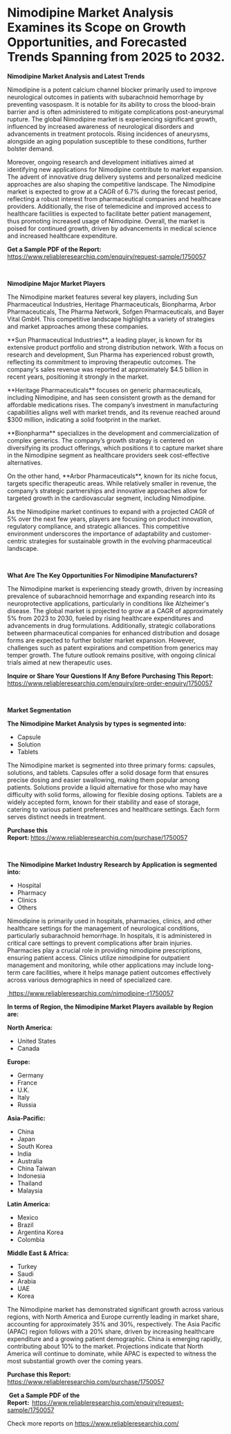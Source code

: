 <p><h1>Nimodipine Market Analysis Examines its Scope on Growth Opportunities, and Forecasted Trends Spanning from 2025 to 2032.</h1></p><p><strong>Nimodipine Market Analysis and Latest Trends</strong></p>
<p><p>Nimodipine is a potent calcium channel blocker primarily used to improve neurological outcomes in patients with subarachnoid hemorrhage by preventing vasospasm. It is notable for its ability to cross the blood-brain barrier and is often administered to mitigate complications post-aneurysmal rupture. The global Nimodipine market is experiencing significant growth, influenced by increased awareness of neurological disorders and advancements in treatment protocols. Rising incidences of aneurysms, alongside an aging population susceptible to these conditions, further bolster demand. </p><p>Moreover, ongoing research and development initiatives aimed at identifying new applications for Nimodipine contribute to market expansion. The advent of innovative drug delivery systems and personalized medicine approaches are also shaping the competitive landscape. The Nimodipine market is expected to grow at a CAGR of 6.7% during the forecast period, reflecting a robust interest from pharmaceutical companies and healthcare providers. Additionally, the rise of telemedicine and improved access to healthcare facilities is expected to facilitate better patient management, thus promoting increased usage of Nimodipine. Overall, the market is poised for continued growth, driven by advancements in medical science and increased healthcare expenditure.</p></p>
<p><strong>Get a Sample PDF of the Report:&nbsp;</strong> <a href="https://www.reliableresearchiq.com/enquiry/request-sample/1750057?utm_campaign=3283&utm_medium=2&utm_source=Github&utm_content=ia&utm_term=08032025&utm_id=nimodipine">https://www.reliableresearchiq.com/enquiry/request-sample/1750057</a></p>
<p>&nbsp;</p>
<p><strong>Nimodipine Major Market Players</strong></p>
<p><p>The Nimodipine market features several key players, including Sun Pharmaceutical Industries, Heritage Pharmaceuticals, Bionpharma, Arbor Pharmaceuticals, The Pharma Network, Sofgen Pharmaceuticals, and Bayer Vital GmbH. This competitive landscape highlights a variety of strategies and market approaches among these companies.</p><p>**Sun Pharmaceutical Industries**, a leading player, is known for its extensive product portfolio and strong distribution network. With a focus on research and development, Sun Pharma has experienced robust growth, reflecting its commitment to improving therapeutic outcomes. The company's sales revenue was reported at approximately $4.5 billion in recent years, positioning it strongly in the market.</p><p>**Heritage Pharmaceuticals** focuses on generic pharmaceuticals, including Nimodipine, and has seen consistent growth as the demand for affordable medications rises. The company’s investment in manufacturing capabilities aligns well with market trends, and its revenue reached around $300 million, indicating a solid footprint in the market.</p><p>**Bionpharma** specializes in the development and commercialization of complex generics. The company’s growth strategy is centered on diversifying its product offerings, which positions it to capture market share in the Nimodipine segment as healthcare providers seek cost-effective alternatives. </p><p>On the other hand, **Arbor Pharmaceuticals**, known for its niche focus, targets specific therapeutic areas. While relatively smaller in revenue, the company’s strategic partnerships and innovative approaches allow for targeted growth in the cardiovascular segment, including Nimodipine.</p><p>As the Nimodipine market continues to expand with a projected CAGR of 5% over the next few years, players are focusing on product innovation, regulatory compliance, and strategic alliances. This competitive environment underscores the importance of adaptability and customer-centric strategies for sustainable growth in the evolving pharmaceutical landscape.</p></p>
<p>&nbsp;</p>
<p><strong>What Are The Key Opportunities For Nimodipine Manufacturers?</strong></p>
<p><p>The Nimodipine market is experiencing steady growth, driven by increasing prevalence of subarachnoid hemorrhage and expanding research into its neuroprotective applications, particularly in conditions like Alzheimer's disease. The global market is projected to grow at a CAGR of approximately 5% from 2023 to 2030, fueled by rising healthcare expenditures and advancements in drug formulations. Additionally, strategic collaborations between pharmaceutical companies for enhanced distribution and dosage forms are expected to further bolster market expansion. However, challenges such as patent expirations and competition from generics may temper growth. The future outlook remains positive, with ongoing clinical trials aimed at new therapeutic uses.</p></p>
<p><strong>Inquire or Share Your Questions If Any Before Purchasing This Report:</strong> <a href="https://www.reliableresearchiq.com/enquiry/pre-order-enquiry/1750057?utm_campaign=3283&utm_medium=2&utm_source=Github&utm_content=ia&utm_term=08032025&utm_id=nimodipine">https://www.reliableresearchiq.com/enquiry/pre-order-enquiry/1750057</a></p>
<p>&nbsp;</p>
<p><strong>Market Segmentation</strong></p>
<p><strong>The Nimodipine Market Analysis by types is segmented into:</strong></p>
<p><ul><li>Capsule</li><li>Solution</li><li>Tablets</li></ul></p>
<p><p>The Nimodipine market is segmented into three primary forms: capsules, solutions, and tablets. Capsules offer a solid dosage form that ensures precise dosing and easier swallowing, making them popular among patients. Solutions provide a liquid alternative for those who may have difficulty with solid forms, allowing for flexible dosing options. Tablets are a widely accepted form, known for their stability and ease of storage, catering to various patient preferences and healthcare settings. Each form serves distinct needs in treatment.</p></p>
<p><strong>Purchase this Report:&nbsp;</strong><a href="https://www.reliableresearchiq.com/purchase/1750057?utm_campaign=3283&utm_medium=2&utm_source=Github&utm_content=ia&utm_term=08032025&utm_id=nimodipine">https://www.reliableresearchiq.com/purchase/1750057</a></p>
<p>&nbsp;</p>
<p><strong>The Nimodipine Market Industry Research by Application is segmented into:</strong></p>
<p><ul><li>Hospital</li><li>Pharmacy</li><li>Clinics</li><li>Others</li></ul></p>
<p><p>Nimodipine is primarily used in hospitals, pharmacies, clinics, and other healthcare settings for the management of neurological conditions, particularly subarachnoid hemorrhage. In hospitals, it is administered in critical care settings to prevent complications after brain injuries. Pharmacies play a crucial role in providing nimodipine prescriptions, ensuring patient access. Clinics utilize nimodipine for outpatient management and monitoring, while other applications may include long-term care facilities, where it helps manage patient outcomes effectively across various demographics in need of specialized care.</p></p>
<p><a href="https://www.reliableresearchiq.com/nimodipine-r1750057?utm_campaign=3283&utm_medium=2&utm_source=Github&utm_content=ia&utm_term=08032025&utm_id=nimodipine">&nbsp;https://www.reliableresearchiq.com/nimodipine-r1750057</a></p>
<p><strong>In terms of Region, the Nimodipine Market Players available by Region are:</strong></p>
<p>
    <p> <strong> North America: </strong>
        <ul>
            <li>United States</li>
            <li>Canada</li>
        </ul>
        </p> 
    <p> <strong> Europe: </strong>
        <ul>
            <li>Germany</li>
            <li>France</li>
            <li>U.K.</li>
            <li>Italy</li>
            <li>Russia</li>
        </ul>
        </p> 
    <p> <strong> Asia-Pacific: </strong>
        <ul>
            <li>China</li>
            <li>Japan</li>
            <li>South Korea</li>
            <li>India</li>
            <li>Australia</li>
            <li>China Taiwan</li>
            <li>Indonesia</li>
            <li>Thailand</li>
            <li>Malaysia</li>
        </ul>
        </p> 
    <p> <strong> Latin America: </strong>
        <ul>
            <li>Mexico</li>
            <li>Brazil</li>
            <li>Argentina Korea</li>
            <li>Colombia</li>
        </ul>
        </p> 
    <p> <strong> Middle East & Africa: </strong>
        <ul>
            <li>Turkey</li>
            <li>Saudi</li>
            <li>Arabia</li>
            <li>UAE</li>
            <li>Korea</li>
        </ul>
    </p>
    </p>
<p><p>The Nimodipine market has demonstrated significant growth across various regions, with North America and Europe currently leading in market share, accounting for approximately 35% and 30%, respectively. The Asia Pacific (APAC) region follows with a 20% share, driven by increasing healthcare expenditure and a growing patient demographic. China is emerging rapidly, contributing about 10% to the market. Projections indicate that North America will continue to dominate, while APAC is expected to witness the most substantial growth over the coming years.</p></p>
<p><strong>Purchase this Report: </strong><a href="https://www.reliableresearchiq.com/purchase/1750057?utm_campaign=3283&utm_medium=2&utm_source=Github&utm_content=ia&utm_term=08032025&utm_id=nimodipine">https://www.reliableresearchiq.com/purchase/1750057</a></p>
<p>&nbsp;<strong>Get a Sample PDF of the Report:&nbsp;&nbsp;</strong><a href="https://www.reliableresearchiq.com/enquiry/request-sample/1750057?utm_campaign=3283&utm_medium=2&utm_source=Github&utm_content=ia&utm_term=08032025&utm_id=nimodipine">https://www.reliableresearchiq.com/enquiry/request-sample/1750057</a></p>
<p><strong></strong></p>
<p>Check more reports on <a href="https://www.reliableresearchiq.com/?utm_campaign=3283&utm_medium=2&utm_source=Github&utm_content=ia&utm_term=08032025&utm_id=nimodipine">https://www.reliableresearchiq.com/</a></p>
